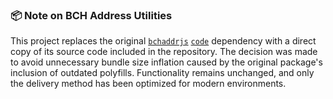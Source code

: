 ### 📦 Note on BCH Address Utilities

This project replaces the original [`bchaddrjs`](https://www.npmjs.com/package/bchaddrjs) [`code`](https://github.com/ealmansi/bchaddrjs) dependency with a direct copy of its source code included in the repository. The decision was made to avoid unnecessary bundle size inflation caused by the original package's inclusion of outdated polyfills. Functionality remains unchanged, and only the delivery method has been optimized for modern environments.
